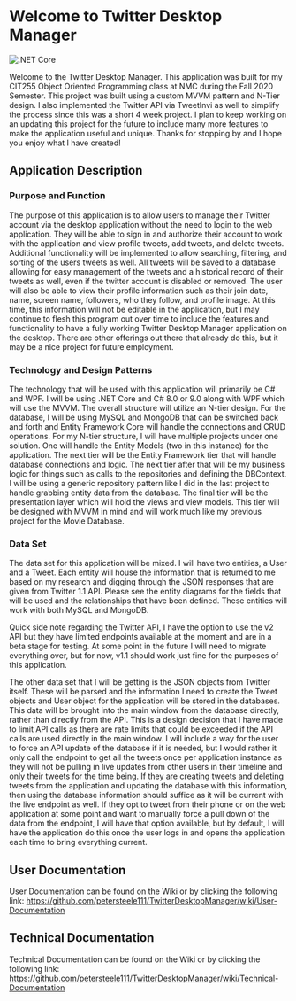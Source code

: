 # Welcome to Twitter Desktop Manager
<img>![.NET Core](https://img.shields.io/github/workflow/status/petersteele111/TwitterDesktopManager/.NET%20Core)</img>

Welcome to the Twitter Desktop Manager. This application was built for my CIT255 Object Oriented Programming class at NMC during the Fall 2020 Semester. This project was built using a custom MVVM pattern and N-Tier design. I also implemented the Twitter API via TweetInvi as well to simplify the process since this was a short 4 week project. I plan to keep working on an updating this project for the future to include many more features to make the application useful and unique. Thanks for stopping by and I hope you enjoy what I have created!

## Application Description

### Purpose and Function
The purpose of this application is to allow users to manage their Twitter account via the desktop application without the need to login to the web application. They will be able to sign in and authorize their account to work with the application and view profile tweets, add tweets, and delete tweets. Additional functionality will be implemented to allow searching, filtering, and sorting of the users tweets as well. All tweets will be saved to a database allowing for easy management of the tweets and a historical record of their tweets as well, even if the twitter account is disabled or removed. The user will also be able to view their profile information such as their join date, name, screen name, followers, who they follow, and profile image. At this time, this information will not be editable in the application, but I may continue to flesh this program out over time to include the features and functionality to have a fully working Twitter Desktop Manager application on the desktop. There are other offerings out there that already do this, but it may be a nice project for future employment. 

### Technology and Design Patterns
The technology that will be used with this application will primarily be C# and WPF. I will be using .NET Core and C# 8.0 or 9.0 along with WPF which will use the MVVM. The overall structure will utilize an N-tier design. For the database, I will be using MySQL and MongoDB that can be switched back and forth and Entity Framework Core will handle the connections and CRUD operations. For my N-tier structure, I will have multiple projects under one solution. One will handle the Entity Models (two in this instance) for the application. The next tier will be the Entity Framework tier that will handle database connections and logic. The next tier after that will be my business logic for things such as calls to the repositories and defining the DBContext. I will be using a generic repository pattern like I did in the last project to handle grabbing entity data from the database. The final tier will be the presentation layer which will hold the views and view models. This tier will be designed with MVVM in mind and will work much like my previous project for the Movie Database. 

### Data Set
The data set for this application will be mixed. I will have two entities, a User and a Tweet. Each entity will house the information that is returned to me based on my research and digging through the JSON responses that are given from Twitter 1.1 API. Please see the entity diagrams for the fields that will be used and the relationships that have been defined. These entities will work with both MySQL and MongoDB. 

Quick side note regarding the Twitter API, I have the option to use the v2 API but they have limited endpoints available at the moment and are in a beta stage for testing. At some point in the future I will need to migrate everything over, but for now, v1.1 should work just fine for the purposes of this application. 

The other data set that I will be getting is the JSON objects from Twitter itself. These will be parsed and the information I need to create the Tweet objects and User object for the application will be stored in the databases. This data will be brought into the main window from the database directly, rather than directly from the API. This is a design decision that I have made to limit API calls as there are rate limits that could be exceeded if the API calls are used directly in the main window. I will include a way for the user to force an API update of the database if it is needed, but I would rather it only call the endpoint to get all the tweets once per application instance as they will not be pulling in live updates from other users in their timeline and only their tweets for the time being. If they are creating tweets and deleting tweets from the application and updating the database with this information, then using the database information should suffice as it will be current with the live endpoint as well. If they opt to tweet from their phone or on the web application at some point and want to manually force a pull down of the data from the endpoint, I will have that option available, but by default, I will have the application do this once the user logs in and opens the application each time to bring everything current. 

## User Documentation
User Documentation can be found on the Wiki or by clicking the following link: https://github.com/petersteele111/TwitterDesktopManager/wiki/User-Documentation

## Technical Documentation
Technical Documentation can be found on the Wiki or by clicking the following link: https://github.com/petersteele111/TwitterDesktopManager/wiki/Technical-Documentation